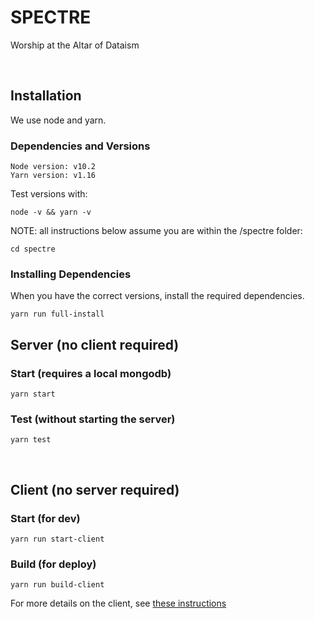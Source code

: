 # SPECTRE
Worship at the Altar of Dataism

<br/>


## Installation

We use node and yarn.

### Dependencies and Versions

```
Node version: v10.2
Yarn version: v1.16
```

Test versions with:

```
node -v && yarn -v
```

NOTE: all instructions below assume you are within the /spectre folder:

```
cd spectre
```

### Installing Dependencies


When you have the correct versions, install the required dependencies.

```
yarn run full-install
```

## Server (no client required)

### Start (requires a local mongodb)

```
yarn start
```


### Test (without starting the server)

```
yarn test
```

<br/>

## Client (no server required)

### Start (for dev)

```
yarn run start-client
```

### Build (for deploy)

```
yarn run build-client
```

For more details on the client, see [these instructions](web-client/README.md)
<br>

